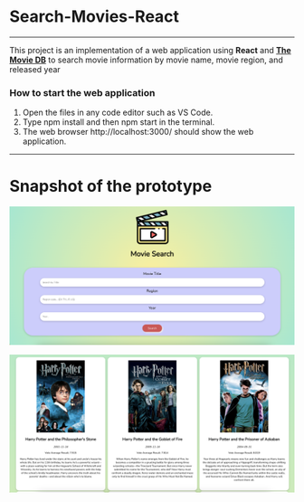 # Search-Movies-React
---
This project is an implementation of a web application using **React** and **[The Movie DB](https://developer.themoviedb.org/reference/intro/getting-started)** to search movie information by movie name, movie region, and released year

### How to start the web application
1. Open the files in any code editor such as VS Code.
2. Type npm install and then npm start in the terminal.
3. The web browser http://localhost:3000/ should show the web application.
---
# Snapshot of the prototype

![Alt text](img/pic1.png)

![Alt text](img/pic2.png)
